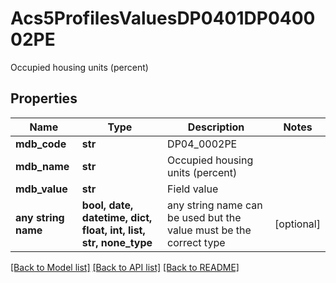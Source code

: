 # Acs5ProfilesValuesDP0401DP040002PE

Occupied housing units (percent)

## Properties
Name | Type | Description | Notes
------------ | ------------- | ------------- | -------------
**mdb_code** | **str** | DP04_0002PE | 
**mdb_name** | **str** | Occupied housing units (percent) | 
**mdb_value** | **str** | Field value | 
**any string name** | **bool, date, datetime, dict, float, int, list, str, none_type** | any string name can be used but the value must be the correct type | [optional]

[[Back to Model list]](../README.md#documentation-for-models) [[Back to API list]](../README.md#documentation-for-api-endpoints) [[Back to README]](../README.md)


